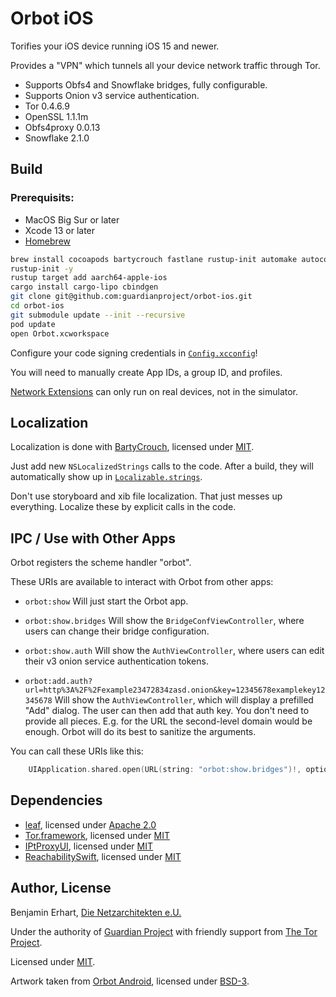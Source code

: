 #  Orbot iOS

Torifies your iOS device running iOS 15 and newer.

Provides a "VPN" which tunnels all your device network traffic through Tor.

- Supports Obfs4 and Snowflake bridges, fully configurable.
- Supports Onion v3 service authentication.
- Tor 0.4.6.9
- OpenSSL 1.1.1m
- Obfs4proxy 0.0.13
- Snowflake 2.1.0


## Build

### Prerequisits:
- MacOS Big Sur or later
- Xcode 13 or later
- [Homebrew](https://brew.sh)

```sh
brew install cocoapods bartycrouch fastlane rustup-init automake autoconf libtool gettext
rustup-init -y
rustup target add aarch64-apple-ios
cargo install cargo-lipo cbindgen
git clone git@github.com:guardianproject/orbot-ios.git
cd orbot-ios
git submodule update --init --recursive
pod update
open Orbot.xcworkspace
```

Configure your code signing credentials in [`Config.xcconfig`](Shared/Config.xcconfig)!

You will need to manually create App IDs, a group ID, and profiles.

[Network Extensions](https://developer.apple.com/documentation/networkextension)
can only run on real devices, not in the simulator.


## Localization

Localization is done with [BartyCrouch](https://github.com/Flinesoft/BartyCrouch),
licensed under [MIT](https://github.com/Flinesoft/BartyCrouch/blob/main/LICENSE).

Just add new `NSLocalizedStrings` calls to the code. After a build, they will 
automatically show up in [`Localizable.strings`](Shared/en.lproj/Localizable.strings).

Don't use storyboard and xib file localization. That just messes up everything.
Localize these by explicit calls in the code.


## IPC / Use with Other Apps

Orbot registers the scheme handler "orbot".

These URIs are available to interact with Orbot from other apps:

- `orbot:show`
  Will just start the Orbot app.

- `orbot:show.bridges`
  Will show the `BridgeConfViewController`, where users can change their bridge configuration.

- `orbot:show.auth`
  Will show the `AuthViewController`, where users can edit their v3 onion service authentication tokens.

- `orbot:add.auth?url=http%3A%2F%2Fexample23472834zasd.onion&key=12345678examplekey12345678`
  Will show the `AuthViewController`, which will display a prefilled "Add" dialog.
  The user can then add that auth key.
  You don't need to provide all pieces. E.g. for the URL the second-level domain would be enough.
  Orbot will do its best to sanitize the arguments.
  
You can call these URIs like this:

```swift
	UIApplication.shared.open(URL(string: "orbot:show.bridges")!, options: [:])
```


## Dependencies

- [leaf](https://github.com/eycorsican/leaf), licensed under [Apache 2.0](https://github.com/eycorsican/leaf/blob/master/LICENSE)
- [Tor.framework](https://github.com/iCepa/Tor.framework), licensed under [MIT](https://github.com/iCepa/Tor.framework/blob/master/LICENSE)
- [IPtProxyUI](https://github.com/tladesignz/IPtProxyUI-ios), licensed under [MIT](https://github.com/tladesignz/IPtProxyUI-ios/blob/master/LICENSE)
- [ReachabilitySwift](https://github.com/ashleymills/Reachability.swift), licensed under [MIT](https://github.com/ashleymills/Reachability.swift/blob/master/LICENSE)


## Author, License

Benjamin Erhart, [Die Netzarchitekten e.U.](https://die.netzarchitekten.com)

Under the authority of [Guardian Project](https://guardianproject.info)
with friendly support from [The Tor Project](https://torproject.org).

Licensed under [MIT](LICENSE).

Artwork taken from [Orbot Android](https://github.com/guardianproject/orbot),
licensed under [BSD-3](https://github.com/guardianproject/orbot/blob/master/LICENSE).
